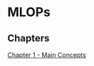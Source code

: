 # MLOPs 

## Chapters 

[Chapter 1 - Main Concepts](https://github.com/mlfa03/MLOPs/blob/main/Text/Intro/Introduction)
